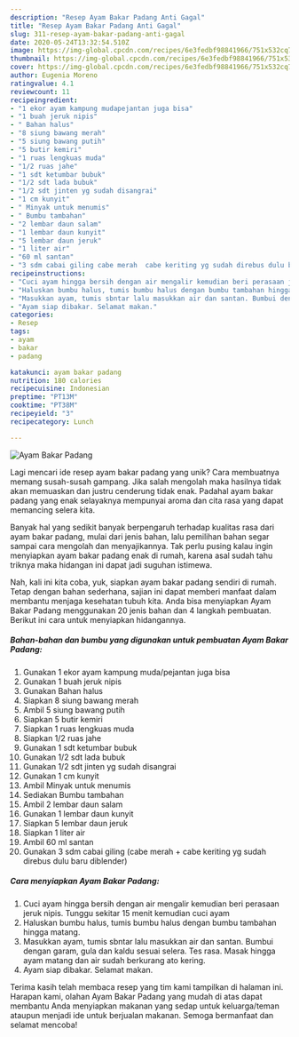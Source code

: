 ```yaml
---
description: "Resep Ayam Bakar Padang Anti Gagal"
title: "Resep Ayam Bakar Padang Anti Gagal"
slug: 311-resep-ayam-bakar-padang-anti-gagal
date: 2020-05-24T13:32:54.510Z
image: https://img-global.cpcdn.com/recipes/6e3fedbf98841966/751x532cq70/ayam-bakar-padang-foto-resep-utama.jpg
thumbnail: https://img-global.cpcdn.com/recipes/6e3fedbf98841966/751x532cq70/ayam-bakar-padang-foto-resep-utama.jpg
cover: https://img-global.cpcdn.com/recipes/6e3fedbf98841966/751x532cq70/ayam-bakar-padang-foto-resep-utama.jpg
author: Eugenia Moreno
ratingvalue: 4.1
reviewcount: 11
recipeingredient:
- "1 ekor ayam kampung mudapejantan juga bisa"
- "1 buah jeruk nipis"
- " Bahan halus"
- "8 siung bawang merah"
- "5 siung bawang putih"
- "5 butir kemiri"
- "1 ruas lengkuas muda"
- "1/2 ruas jahe"
- "1 sdt ketumbar bubuk"
- "1/2 sdt lada bubuk"
- "1/2 sdt jinten yg sudah disangrai"
- "1 cm kunyit"
- " Minyak untuk menumis"
- " Bumbu tambahan"
- "2 lembar daun salam"
- "1 lembar daun kunyit"
- "5 lembar daun jeruk"
- "1 liter air"
- "60 ml santan"
- "3 sdm cabai giling cabe merah  cabe keriting yg sudah direbus dulu baru diblender"
recipeinstructions:
- "Cuci ayam hingga bersih dengan air mengalir kemudian beri perasaan jeruk nipis. Tunggu sekitar 15 menit kemudian cuci ayam"
- "Haluskan bumbu halus, tumis bumbu halus dengan bumbu tambahan hingga matang."
- "Masukkan ayam, tumis sbntar lalu masukkan air dan santan. Bumbui dengan garam, gula dan kaldu sesuai selera. Tes rasa. Masak hingga ayam matang dan air sudah berkurang ato kering."
- "Ayam siap dibakar. Selamat makan."
categories:
- Resep
tags:
- ayam
- bakar
- padang

katakunci: ayam bakar padang 
nutrition: 180 calories
recipecuisine: Indonesian
preptime: "PT13M"
cooktime: "PT38M"
recipeyield: "3"
recipecategory: Lunch

---
```



![Ayam Bakar Padang](https://img-global.cpcdn.com/recipes/6e3fedbf98841966/751x532cq70/ayam-bakar-padang-foto-resep-utama.jpg)

Lagi mencari ide resep ayam bakar padang yang unik? Cara membuatnya memang susah-susah gampang. Jika salah mengolah maka hasilnya tidak akan memuaskan dan justru cenderung tidak enak. Padahal ayam bakar padang yang enak selayaknya mempunyai aroma dan cita rasa yang dapat memancing selera kita.



Banyak hal yang sedikit banyak berpengaruh terhadap kualitas rasa dari ayam bakar padang, mulai dari jenis bahan, lalu pemilihan bahan segar sampai cara mengolah dan menyajikannya. Tak perlu pusing kalau ingin menyiapkan ayam bakar padang enak di rumah, karena asal sudah tahu triknya maka hidangan ini dapat jadi suguhan istimewa.


Nah, kali ini kita coba, yuk, siapkan ayam bakar padang sendiri di rumah. Tetap dengan bahan sederhana, sajian ini dapat memberi manfaat dalam membantu menjaga kesehatan tubuh kita. Anda bisa menyiapkan Ayam Bakar Padang menggunakan 20 jenis bahan dan 4 langkah pembuatan. Berikut ini cara untuk menyiapkan hidangannya.

<!--inarticleads1-->

##### Bahan-bahan dan bumbu yang digunakan untuk pembuatan Ayam Bakar Padang:

1. Gunakan 1 ekor ayam kampung muda/pejantan juga bisa
1. Gunakan 1 buah jeruk nipis
1. Gunakan  Bahan halus
1. Siapkan 8 siung bawang merah
1. Ambil 5 siung bawang putih
1. Siapkan 5 butir kemiri
1. Siapkan 1 ruas lengkuas muda
1. Siapkan 1/2 ruas jahe
1. Gunakan 1 sdt ketumbar bubuk
1. Gunakan 1/2 sdt lada bubuk
1. Gunakan 1/2 sdt jinten yg sudah disangrai
1. Gunakan 1 cm kunyit
1. Ambil  Minyak untuk menumis
1. Sediakan  Bumbu tambahan
1. Ambil 2 lembar daun salam
1. Gunakan 1 lembar daun kunyit
1. Siapkan 5 lembar daun jeruk
1. Siapkan 1 liter air
1. Ambil 60 ml santan
1. Gunakan 3 sdm cabai giling (cabe merah + cabe keriting yg sudah direbus dulu baru diblender)




<!--inarticleads2-->

##### Cara menyiapkan Ayam Bakar Padang:

1. Cuci ayam hingga bersih dengan air mengalir kemudian beri perasaan jeruk nipis. Tunggu sekitar 15 menit kemudian cuci ayam
1. Haluskan bumbu halus, tumis bumbu halus dengan bumbu tambahan hingga matang.
1. Masukkan ayam, tumis sbntar lalu masukkan air dan santan. Bumbui dengan garam, gula dan kaldu sesuai selera. Tes rasa. Masak hingga ayam matang dan air sudah berkurang ato kering.
1. Ayam siap dibakar. Selamat makan.




Terima kasih telah membaca resep yang tim kami tampilkan di halaman ini. Harapan kami, olahan Ayam Bakar Padang yang mudah di atas dapat membantu Anda menyiapkan makanan yang sedap untuk keluarga/teman ataupun menjadi ide untuk berjualan makanan. Semoga bermanfaat dan selamat mencoba!
